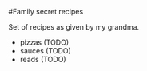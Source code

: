 #Family secret recipes

Set of recipes as given by my grandma.

- pizzas (TODO)
- sauces (TODO)
- reads (TODO)
